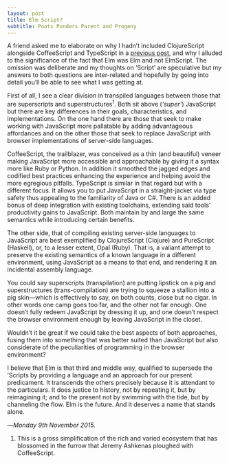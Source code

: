 ```yaml
---
layout: post
title: Elm Script?
subtitle: Poots Ponders Parent and Progeny
---
```


A friend asked me to elaborate on why I hadn’t included ClojureScript alongside CoffeeScript and TypeScript in a [previous post][enthralled], and why I alluded to the significance of the fact that Elm was Elm and not ElmScript. The omission was deliberate and my thoughts on ‘Script’ are speculative but my answers to both questions are inter-related and hopefully by going into detail you’ll be able to see what I was getting at.

First of all, I see a clear division in transpiled languages between those that are superscripts and superstructures<sup>1</sup>. Both sit above (_‘super’_) JavaScript but there are key differences in their goals, characteristics, and implementations. On the one hand there are those that seek to make working with JavaScript more pallatable by adding advantageous affordances and on the other those that seek to replace JavaScript with browser implementations of server-side languages.

CoffeeScript, the trailblazer, was conceived as a thin (and beautiful) veneer making JavaScript more accessible and approachable by giving it a syntax more like Ruby or Python. In addition it smoothed the jagged edges and codified best practices enhancing the experience and helping avoid the more egregious pitfalls. TypeScript is similar in that regard but with a different focus. It allows you to put JavaScript in a straight-jacket via type safety thus appealing to the familiarity of Java or C#. There is an added bonus of deep integration with existing toolchains, extending said tools’ productivity gains to JavaScript. Both maintain by and large the same semantics while introducing certain benefits.

The other side, that of compiling existing server-side languages to JavaScript are best exemplified by ClojureScript (Clojure) and PureScript (Haskell), or, to a lesser extent, Opal (Ruby). That is, a valiant attempt to preserve the existing semantics of a known language in a different environment, using JavaScript as a means to that end, and rendering it an incidental assembly language.

You could say superscripts (transpilation) are putting lipstick on a pig and superstructures (trans-compilation) are trying to squeeze a stallion into a pig skin—which is effectively to say, on both counts, close but no cigar. In other words one camp goes too far, and the other not far enough. One doesn’t fully redeem JavaScript by dressing it up, and one doesn’t respect the browser environment enough by leaving JavaScript in the closet.

Wouldn’t it be great if we could take the best aspects of both approaches, fusing them into something that was better suited than JavaScript but also considerate of the peculiarities of programming in the browser environment?

I believe that Elm is that third and middle way, qualified to supersede the ’Scripts by providing a language and an approach for our present predicament. It transcends the others precisely because it is attendant to the particulars. It does justice to history, not by repeating it, but by reimagining it; and to the present not by swimming with the tide, but by channeling the flow. Elm is the future. And it deserves a name that stands alone.

—*Monday 9th November 2015.*

<div class="footnotes">
  <ol>
    <li>
This is a gross simplification of the rich and varied ecosystem that has blossomed in the furrow that Jeremy Ashkenas ploughed with CoffeeScript.
    </li>
  </ol>
</div>

[enthralled]: http://crossingtheruby.com/2015/11/06/enthralled-by-elm.html

